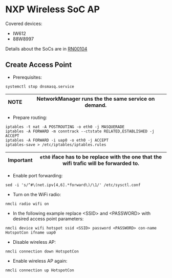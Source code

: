 # NXP Wireless SoC AP

Covered devices:
* IW612
* 88W8997

Details about the SoCs are in [RN00104](RN00104.pdf)

## Create Access Point

* Prerequisites:
```
systemctl stop dnsmasq.service
```
|NOTE|NetworkManager runs the the same service on demand.|
|---|---|

* Prepare routing:
```
iptables -t nat -A POSTROUTING -o eth0 -j MASQUERADE
iptables -A FORWARD -m conntrack --ctstate RELATED,ESTABLISHED -j ACCEPT
iptables -A FORWARD -i uap0 -o eth0 -j ACCEPT
iptables-save > /etc/iptables/iptables.rules
```
|Important|``eth0`` iface has to be replace with the one that the wifi trafic will be forwarded to.
|---|---|

* Enable port forwarding:
```
sed -i 's/^#\(net.ipv[4,6].*forward\)/\1/' /etc/sysctl.conf
```
* Turn on the WiFi radio: 
```
nmcli radio wifi on
```

* In the following example replace \<SSID\> and \<PASSWORD\> with desired access point parameters:
```
nmcli device wifi hotspot ssid <SSID> password <PASSWORD> con-name HotspotCon ifname uap0
```
* Disable wireless AP:
```
nmcli connection down HotspotCon
```

* Enable wireless AP again:
```
nmcli connection up HotspotCon
```
